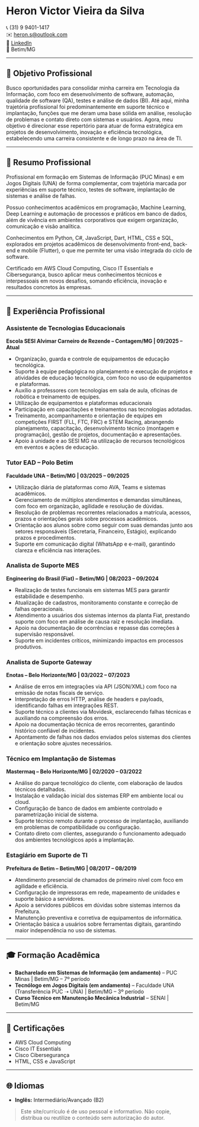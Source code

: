 # Heron Victor Vieira da Silva  
📞 (31) 9 9401-1417  
✉️ heron.s@outlook.com  
🔗 [LinkedIn](https://www.linkedin.com/in/heron-silva)  
📍 Betim/MG  

---

## 🎯 Objetivo Profissional

Busco oportunidades para consolidar minha carreira em Tecnologia da Informação, com foco em desenvolvimento de software, automação, qualidade de software (QA), testes e análise de dados (BI). Até aqui, minha trajetória profissional foi predominantemente em suporte técnico e implantação, funções que me deram uma base sólida em análise, resolução de problemas e contato direto com sistemas e usuários. Agora, meu objetivo é direcionar esse repertório para atuar de forma estratégica em projetos de desenvolvimento, inovação e eficiência tecnológica, estabelecendo uma carreira consistente e de longo prazo na área de TI.

---

## 📝 Resumo Profissional

Profissional em formação em Sistemas de Informação (PUC Minas) e em Jogos Digitais (UNA) de forma complementar, com trajetória marcada por experiências em suporte técnico, testes de software, implantação de sistemas e análise de falhas. 

Possuo conhecimentos acadêmicos em programação, Machine Learning, Deep Learning e automação de processos e práticos em banco de dados, além de vivência em ambientes corporativos que exigem organização, comunicação e visão analítica. 

Conhecimentos em Python, C#, JavaScript, Dart, HTML, CSS e SQL, explorados em projetos acadêmicos de desenvolvimento front-end, back-end e mobile (Flutter), o que me permite ter uma visão integrada do ciclo de software. 

Certificado em AWS Cloud Computing, Cisco IT Essentials e Cibersegurança, busco aplicar meus conhecimentos técnicos e interpessoais em novos desafios, somando eficiência, inovação e resultados concretos às empresas.

---

## 💼 Experiência Profissional

### Assistente de Tecnologias Educacionais  
**Escola SESI Alvimar Carneiro de Rezende – Contagem/MG | 09/2025 – Atual**  
  - Organização, guarda e controle de equipamentos de educação tecnológica.
  - Suporte à equipe pedagógica no planejamento e execução de projetos e atividades de educação tecnológica, com foco no uso de equipamentos e plataformas.
  - Auxílio a professores com tecnologias em sala de aula, oficinas de robótica e treinamento de equipes.
  - Utilização de equipamentos e plataformas educacionais
  - Participação em capacitações e treinamentos nas tecnologias adotadas.
  - Treinamento, acompanhamento e orientação de equipes em competições FIRST (FLL, FTC, FRC) e STEM Racing, abrangendo planejamento, capacitação, desenvolvimento técnico (montagem e programação), gestão de projetos, documentação e apresentações.
  - Apoio à unidade e ao SESI MG na utilização de recursos tecnológicos em eventos e ações de educação. 

### Tutor EAD – Polo Betim  
**Faculdade UNA – Betim/MG | 03/2025 – 09/2025**  
- Utilização diária de plataformas como AVA, Teams e sistemas acadêmicos.  
- Gerenciamento de múltiplos atendimentos e demandas simultâneas, com foco em organização, agilidade e resolução de dúvidas.  
- Resolução de problemas recorrentes relacionados a matrícula, acessos, prazos e orientações gerais sobre processos acadêmicos.  
- Orientação aos alunos sobre como seguir com suas demandas junto aos setores responsáveis (Secretaria, Financeiro, Estágio), explicando prazos e procedimentos.  
- Suporte em comunicação digital (WhatsApp e e-mail), garantindo clareza e eficiência nas interações.  

### Analista de Suporte MES  
**Engineering do Brasil (Fiat) – Betim/MG | 08/2023 – 09/2024**  
- Realização de testes funcionais em sistemas MES para garantir estabilidade e desempenho.  
- Atualização de cadastros, monitoramento constante e correção de falhas operacionais.  
- Atendimento a usuários dos sistemas internos da planta Fiat, prestando suporte com foco em análise de causa raiz e resolução imediata.  
- Apoio na documentação de ocorrências e repasse das correções à supervisão responsável.  
- Suporte em incidentes críticos, minimizando impactos em processos produtivos.  

### Analista de Suporte Gateway  
**Enotas – Belo Horizonte/MG | 03/2022 – 07/2023**  
- Análise de erros em integrações via API (JSON/XML) com foco na emissão de notas fiscais de serviço.  
- Interpretação de erros HTTP, análise de headers e payloads, identificando falhas em integrações REST.  
- Suporte técnico a clientes via Movidesk, esclarecendo falhas técnicas e auxiliando na compreensão dos erros.  
- Apoio na documentação técnica de erros recorrentes, garantindo histórico confiável de incidentes.  
- Apontamento de falhas nos dados enviados pelos sistemas dos clientes e orientação sobre ajustes necessários.  

### Técnico em Implantação de Sistemas  
**Mastermaq – Belo Horizonte/MG | 02/2020 – 03/2022**  
- Análise do parque tecnológico do cliente, com elaboração de laudos técnicos detalhados.  
- Instalação e validação inicial dos sistemas ERP em ambiente local ou cloud.  
- Configuração de banco de dados em ambiente controlado e parametrização inicial de sistema.  
- Suporte técnico remoto durante o processo de implantação, auxiliando em problemas de compatibilidade ou configuração.  
- Contato direto com clientes, assegurando o funcionamento adequado dos ambientes tecnológicos após a implantação.  

### Estagiário em Suporte de TI  
**Prefeitura de Betim – Betim/MG | 08/2017 – 08/2019**  
- Atendimento presencial de chamados de primeiro nível com foco em agilidade e eficiência.  
- Configuração de impressoras em rede, mapeamento de unidades e suporte básico a servidores.  
- Apoio a servidores públicos em dúvidas sobre sistemas internos da Prefeitura.  
- Manutenção preventiva e corretiva de equipamentos de informática.  
- Orientação básica a usuários sobre ferramentas digitais, garantindo maior independência no uso de sistemas.  

---

## 🎓 Formação Acadêmica

- **Bacharelado em Sistemas de Informação (em andamento)** – PUC Minas | Betim/MG – 7º período  
- **Tecnólogo em Jogos Digitais (em andamento)** – Faculdade UNA (Transferência PUC ➝ UNA) | Betim/MG – 3º período  
- **Curso Técnico em Manutenção Mecânica Industrial** – SENAI | Betim/MG  

---

## 📜 Certificações

- AWS Cloud Computing  
- Cisco IT Essentials  
- Cisco Cibersegurança  
- HTML, CSS e JavaScript  

---

## 🌐 Idiomas

- **Inglês:** Intermediário/Avançado (B2)  

> Este site/currículo é de uso pessoal e informativo. Não copie, distribua ou reutilize o conteúdo sem autorização do autor.

